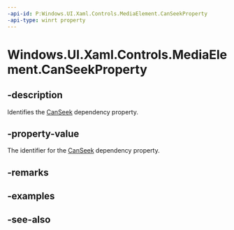 ```yaml
---
-api-id: P:Windows.UI.Xaml.Controls.MediaElement.CanSeekProperty
-api-type: winrt property
---
```


<!-- Property syntax
public Windows.UI.Xaml.DependencyProperty CanSeekProperty { get; }
-->

# Windows.UI.Xaml.Controls.MediaElement.CanSeekProperty

## -description
Identifies the [CanSeek](mediaelement_canseek.md) dependency property.


## -property-value
The identifier for the [CanSeek](mediaelement_canseek.md) dependency property.

## -remarks

## -examples

## -see-also

